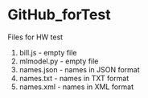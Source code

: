 # GitHub_forTest
Files for HW test
1. bill.js - empty file
2. mlmodel.py - empty file
3. names.json - names in JSON format
4. names.txt - names in TXT format
5. names.xml - names in XML format
